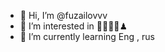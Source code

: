 - 👋 Hi, I’m @fuzailovvv
- 👀 I’m interested in 👨‍💻🏓🥊♟
- 🌱 I’m currently learning Eng , rus

<!---
fuzailovvv/fuzailovvv is a ✨ special ✨ repository because its `README.md` (this file) appears on your GitHub profile.
You can click the Preview link to take a look at your changes.
--->
